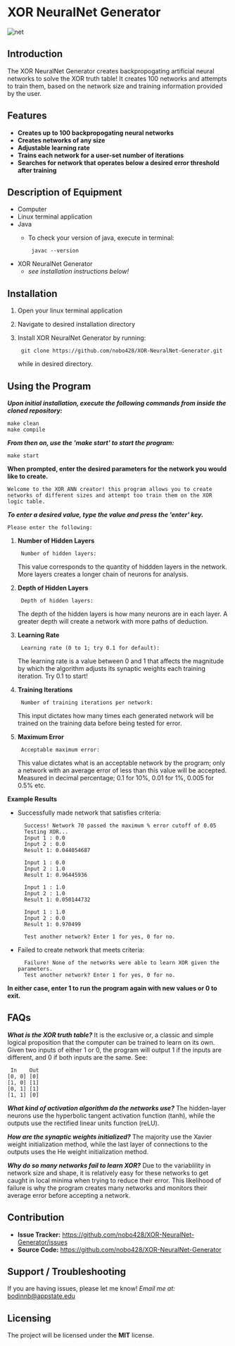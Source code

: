 XOR NeuralNet Generator
=======================
![net](https://www.pngitem.com/pimgs/m/531-5314899_artificial-neural-network-png-transparent-png.png "netLogo")
 
 Introduction
 ------------
 
The XOR NeuralNet Generator creates backpropogating artificial neural networks to solve the XOR truth table!
It creates 100 networks and attempts to train them, based on the network size and training information provided by the user.
 
Features
--------

- __Creates up to 100 backpropogating neural networks__
- __Creates networks of any size__
- __Adjustable learning rate__
- __Trains each network for a user-set number of iterations__
- __Searches for network that operates below a desired error threshold after training__

Description of Equipment
------------------------
- Computer
- Linux terminal application
- Java
    -  To check your version of java, execute in terminal:
    
            javac --version
- XOR NeuralNet Generator
    - *see installation instructions below!*
 
Installation
------------
 
1. Open your linux terminal application
2. Navigate to desired installation directory
3. Install XOR NeuralNet Generator by running:
 
        git clone https://github.com/nobo428/XOR-NeuralNet-Generator.git

    while in desired directory.
 
Using the Program
-----------------

*__Upon initial installation, execute the following commands from inside the cloned repository:__*

    make clean
    make compile
    
*__From then on, use the 'make start' to start the program:__*
    
    make start
    
__When prompted, enter the desired parameters for the network you would like to create.__

    Welcome to the XOR ANN creator! this program allows you to create networks of different sizes and attempt too train them on the XOR logic table.

*__To enter a desired value, type the value and press the 'enter' key.__*

    Please enter the following:

1. __Number of Hidden Layers__
    
        Number of hidden layers:
    
    This value corresponds to the quantity of hiddden layers in the network. More layers creates a longer chain of neurons for analysis.
2. __Depth of Hidden Layers__

        Depth of hidden layers: 

    The depth of the hidden layers is how many neurons are in each layer. A greater depth will create a network with more paths of deduction.
3. __Learning Rate__

        Learning rate (0 to 1; try 0.1 for default): 

    The learning rate is a value between 0 and 1 that affects the magnitude by which the algorithm adjusts its synaptic weights each training iteration. Try 0.1 to start!
4. __Training Iterations__

        Number of training iterations per network: 

    This input dictates how many times each generated network will be trained on the training data before being tested for error.
5. __Maximum Error__

        Acceptable maximum error: 
 
    This value dictates what is an acceptable network by the program; only a network with an average error of less than this value will be accepted. 
    Measured in decimal percentage; 0.1 for 10%, 0.01 for 1%, 0.005 for 0.5% etc.
    
__Example Results__
- Successfully made network that satisfies criteria:
        
        Success! Network 70 passed the maximum % error cutoff of 0.05
        Testing XOR...
        Input 1 : 0.0
        Input 2 : 0.0
        Result 1: 0.044054687

        Input 1 : 0.0
        Input 2 : 1.0
        Result 1: 0.96445936

        Input 1 : 1.0
        Input 2 : 1.0
        Result 1: 0.050144732

        Input 1 : 1.0
        Input 2 : 0.0
        Result 1: 0.970499

        Test another network? Enter 1 for yes, 0 for no.
        
- Failed to create network that meets criteria:

        Failure! None of the networks were able to learn XOR given the parameters. 
        Test another network? Enter 1 for yes, 0 for no.
        
__In either case, enter 1 to run the program again with new values or 0 to exit.__
    
FAQs
----

*__What is the XOR truth table?__*
It is the exclusive or, a classic and simple logical proposition that the computer can be trained to learn on its own. Given two inputs of either 1 or 0, the program will output 1 if the inputs are different, and 0 if both inputs are the same. See:

     In    Out
    [0, 0] [0]
    [1, 0] [1]
    [0, 1] [1]
    [1, 1] [0]

*__What kind of activation algorithm do the networks use?__*
The hidden-layer neurons use the hyperbolic tangent activation function (tanh), while the outputs use the rectified linear units function (reLU).

*__How are the synaptic weights initialized?__*
The majority use the Xavier weight initialization method, while the last layer of connections to the outputs uses the He weight initialization method.

*__Why do so many networks fail to learn XOR?__*
Due to the variablility in network size and shape, it is relatively easy for these networks to get caught in local minima when trying to reduce their error. This likelihood of failure is why the program creates many networks and monitors their average error before accepting a network.

Contribution
----------
 
- __Issue Tracker:__ https://github.com/nobo428/XOR-NeuralNet-Generator/issues
- __Source Code:__ https://github.com/nobo428/XOR-NeuralNet-Generator
 
Support / Troubleshooting
-------
 
If you are having issues, please let me know!
*Email me at:* bodinnb@appstate.edu
 
Licensing
-------
 
The project will be licensed under the __MIT__ license.
